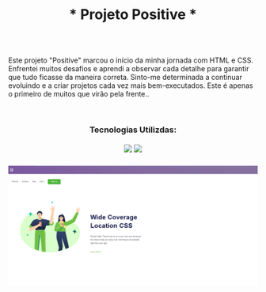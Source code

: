 <h1 style="text-align: center;" align="center"> * Projeto Positive * </h1>
<br>
<br>

<p> Este projeto "Positive" marcou o início da minha jornada com HTML e CSS. Enfrentei muitos desafios e aprendi a observar cada detalhe para garantir que tudo ficasse da maneira correta. Sinto-me determinada a continuar evoluindo e a criar projetos cada vez mais bem-executados. Este é apenas o primeiro de muitos que virão pela frente..</p>
<br>

<h3 align= "center"/> 
  <b> Tecnologias Utilizdas: </b> 
  <br>
  <br>
  <img src="https://img.shields.io/badge/HTML5-E34F26?style=for-the-badge&logo=html5&logoColor=white"/>
  <img src="https://img.shields.io/badge/CSS-239120?&style=for-the-badge&logo=css3&logoColor=white"/>
<h3>
<img src= "https://raw.githubusercontent.com/JessicaSilvaDev/Projeto-Positive/f45ae62bb4b15f4f712b72177c1497e4ca54b55e/img/Projeto-Positive.png"/>

